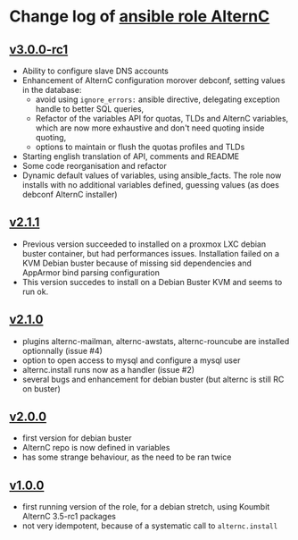 # Change log of [ansible role AlternC](https://github.com/UdelaRInterior/ansible-AlternC)

## [v3.0.0-rc1](https://github.com/UdelaRInterior/ansible-AlternC/releases/tag/v3.0.0-rc1)

* Ability to configure slave DNS accounts
* Enhancement of AlternC configuration morover debconf, setting values in the database: 
    * avoid using `ignore_errors:` ansible directive, delegating exception handle to better SQL queries, 
    * Refactor of the variables API for quotas, TLDs and AlternC variables, which are now more exhaustive and don't need quoting inside quoting,
    * options to maintain or flush the quotas profiles and TLDs
* Starting english translation of API, comments and README
* Some code reorganisation and refactor
* Dynamic default values of variables, using ansible_facts. The role now installs with no additional variables defined, guessing values (as does debconf AlternC installer)

## [v2.1.1](https://github.com/UdelaRInterior/ansible-AlternC/releases/tag/v2.1.1)

* Previous version succeeded to installed on a proxmox LXC debian buster container, but had performances issues. Installation failed on a KVM Debian buster because of missing sid dependencies and AppArmor bind parsing configuration
* This version succedes to install on a Debian Buster KVM and seems to run ok.

## [v2.1.0](https://github.com/UdelaRInterior/ansible-AlternC/releases/tag/v2.1.0)

* plugins alternc-mailman, alternc-awstats, alternc-rouncube are installed optionnally (issue #4)
* option to open access to mysql and configure a mysql user
* alternc.install runs now as a handler (issue #2)
* several bugs and enhancement for debian buster (but alternc is still RC on buster)

## [v2.0.0](https://github.com/UdelaRInterior/ansible-AlternC/releases/tag/v2.0.0)

* first version for debian buster
* AlternC repo is now defined in variables
* has some strange behaviour, as the need to be ran twice

## [v1.0.0](https://github.com/UdelaRInterior/ansible-AlternC/releases/tag/v1.0.0)

* first running version of the role, for a debian stretch, using Koumbit AlternC 3.5-rc1 packages
* not very idempotent, because of a systematic call to `alternc.install`